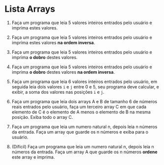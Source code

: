 # Lista Arrays

1. Faça um programa que leia 5 valores inteiros entrados pelo usuário e imprima estes valores.

1. Faça um programa que leia 5 valores inteiros entrados pelo usuário e imprima estes valores **na ordem inversa**.

1. Faça um programa que leia 5 valores inteiros entrados pelo usuário e imprima **o dobro** destes valores.

1. Faça um programa que leia 5 valores inteiros entrados pelo usuário e imprima **o dobro** destes valores **na ordem inversa**.

1. Faça um programa que leia 6 valores inteiros entrados pelo usuário, em seguida leia dois valores `i` e `j` entre 0 e 5, seu programa deve calcular, e exibir, a soma dos valores nas posições `i` e `j`.

1. Faça um programa que leia dois arrays A e B de tamanho 6 de números reais entrados pelo usuário, faça um terceiro array C em que cada elemento de C é o elemento de A menos o elemento de B na mesma posição. Exiba todo o array C.

1. Faça um programa que leia um numero natural n, depois leia n números da entrada. Faça um array que guarde os n números e exiba para o usuário.

1. (Difícil) Faça um programa que leia um numero natural n, depois leia n números da entrada. Faça um array A que guarde os n números **ordene** este array e imprima.
